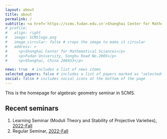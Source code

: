 ```yaml
---
layout: about
title: about
permalink: /
subtitle: <a href='https://scms.fudan.edu.cn'>Shanghai Center for Mathematical Sciences</a> 
# profile: 
#   align: right
#   image: SCMSlogo.png
#   image_circular: false # crops the image to make it circular
#   address: >
#     <p>Shanghai Center for Mathematical Sciences</p>
#     <p>Fudan University, Songhu Road No.2005</p>
#     <p>Shanghai, China 200433</p>

news: true  # includes a list of news items
selected_papers: false # includes a list of papers marked as "selected={true}"
social: false # includes social icons at the bottom of the page
---
```


This is the homepage for algebraic geometry seminar in SCMS.

## Recent seminars

1. Learning Seminar (Moduli Theory and Stability of Projective Varieties), [2022-Fall](#)
2. Regular Seminar, [2022-Fall](#)

